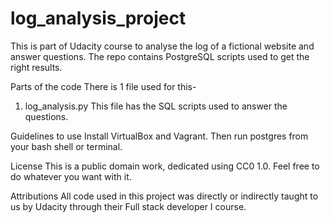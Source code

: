 # log_analysis_project
This is part of Udacity course to analyse the log of a fictional website and answer questions. The repo contains PostgreSQL scripts used to get the right results.

Parts of the code
There is 1 file used for this-
1) log_analysis.py
This file has the SQL scripts used to answer the questions. 


Guidelines to use
Install VirtualBox and Vagrant. Then run postgres from your bash shell or terminal. 

License
This is a public domain work, dedicated using CC0 1.0. Feel free to do whatever you want with it.

Attributions
All code used in this project was directly or indirectly taught to us by Udacity through their Full stack developer I course.


